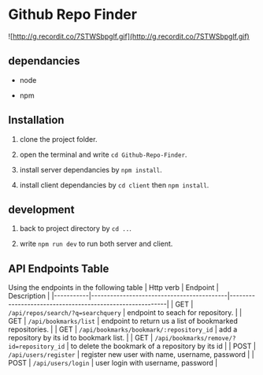 # Github Repo Finder

![http://g.recordit.co/7STWSbpglf.gif](http://g.recordit.co/7STWSbpglf.gif)

## dependancies

- node

- npm

## Installation

1. clone the project folder.

2. open the terminal and write `cd Github-Repo-Finder`.

3. install server dependancies by `npm install`.

4. install client dependancies by `cd client` then `npm install`.

## development

1. back to project directory by `cd ..`.

2. write `npm run dev` to run both server and client.

## API Endpoints Table

Using the endpoints in the following table
| Http verb | Endpoint                                  | Description                                              |
|-----------|-------------------------------------------|----------------------------------------------------------|
| GET       | `/api/repos/search/?q=searchquery`        | endpoint to seach for repository.                        |
| GET       | `/api/bookmarks/list`                     | endpoint to return us a list of bookmarked repositories. |
| GET       | `/api/bookmarks/bookmark/:repository_id`  | add a repository by its id to bookmark list.             |
| GET       | `/api/bookmarks/remove/?id=repository_id` | to delete the bookmark of a repository by its id         |
| POST      | `/api/users/register`                     | register new user with name, username, password          |
| POST      | `/api/users/login`                        | user login with username, password                       |
